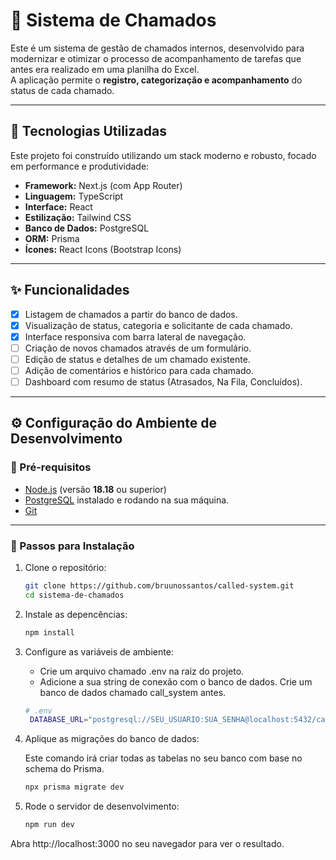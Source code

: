 # 📌 Sistema de Chamados  

Este é um sistema de gestão de chamados internos, desenvolvido para modernizar e otimizar o processo de acompanhamento de tarefas que antes era realizado em uma planilha do Excel.  
A aplicação permite o **registro, categorização e acompanhamento** do status de cada chamado.  

---

## 🚀 Tecnologias Utilizadas  

Este projeto foi construído utilizando um stack moderno e robusto, focado em performance e produtividade:  

- **Framework:** Next.js (com App Router)  
- **Linguagem:** TypeScript  
- **Interface:** React  
- **Estilização:** Tailwind CSS  
- **Banco de Dados:** PostgreSQL  
- **ORM:** Prisma  
- **Ícones:** React Icons (Bootstrap Icons)  

---

## ✨ Funcionalidades

- [x] Listagem de chamados a partir do banco de dados.  
- [x] Visualização de status, categoria e solicitante de cada chamado.  
- [x] Interface responsiva com barra lateral de navegação.  
- [ ] Criação de novos chamados através de um formulário.  
- [ ] Edição de status e detalhes de um chamado existente.  
- [ ] Adição de comentários e histórico para cada chamado.  
- [ ] Dashboard com resumo de status (Atrasados, Na Fila, Concluídos).  

---

## ⚙️ Configuração do Ambiente de Desenvolvimento  

### 🔹 Pré-requisitos  

- [Node.js](https://nodejs.org/) (versão **18.18** ou superior)  
- [PostgreSQL](https://www.postgresql.org/) instalado e rodando na sua máquina.  
- [Git](https://git-scm.com/)  

---

### 🔹 Passos para Instalação  

1. Clone o repositório:  

   ```bash
   git clone https://github.com/bruunossantos/called-system.git
   cd sistema-de-chamados

2. Instale as depencências:

   ```bash
   npm install

3. Configure as variáveis de ambiente:

   - Crie um arquivo chamado .env na raiz do projeto.
   - Adicione a sua string de conexão com o banco de dados. Crie um banco de dados chamado call_system antes.

   ```bash
   # .env
    DATABASE_URL="postgresql://SEU_USUARIO:SUA_SENHA@localhost:5432/call_system"

4. Aplique as migrações do banco de dados:

   Este comando irá criar todas as tabelas no seu banco com base no schema do Prisma.

   ```bash
   npx prisma migrate dev
   
5. Rode o servidor de desenvolvimento:

   ```bash
   npm run dev

Abra http://localhost:3000 no seu navegador para ver o resultado.